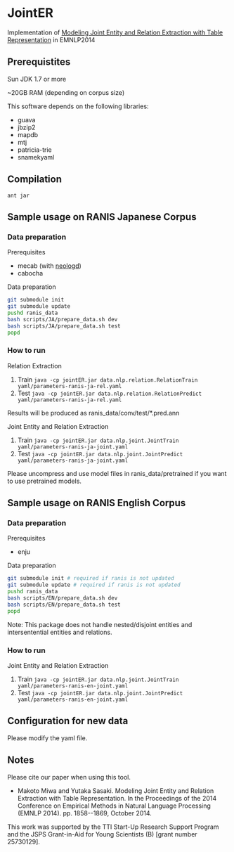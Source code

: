 # JointER
Implementation of [Modeling Joint Entity and Relation Extraction with Table Representation](http://www.aclweb.org/anthology/D/D14/D14-1200.pdf) in EMNLP2014

## Prerequistites

Sun JDK 1.7 or more

~20GB RAM (depending on corpus size)

This software depends on the following libraries:
* guava
* jbzip2
* mapdb
* mtj
* patricia-trie
* snamekyaml

## Compilation

`ant jar`

## Sample usage on RANIS Japanese Corpus

### Data preparation 

Prerequisites
* mecab (with [neologd](https://github.com/neologd/mecab-ipadic-neologd))
* cabocha 

Data preparation

```sh
git submodule init
git submodule update
pushd ranis_data
bash scripts/JA/prepare_data.sh dev
bash scripts/JA/prepare_data.sh test
popd
```

### How to run 

Relation Extraction

1. Train
`java -cp jointER.jar data.nlp.relation.RelationTrain yaml/parameters-ranis-ja-rel.yaml`
2. Test
`java -cp jointER.jar data.nlp.relation.RelationPredict yaml/parameters-ranis-ja-rel.yaml`

Results will be produced as ranis_data/conv/test/*.pred.ann 

Joint Entity and Relation Extraction

1. Train
`java -cp jointER.jar data.nlp.joint.JointTrain yaml/parameters-ranis-ja-joint.yaml`
2. Test
`java -cp jointER.jar data.nlp.joint.JointPredict yaml/parameters-ranis-ja-joint.yaml`

Please uncompress and use model files in ranis_data/pretrained if you want to use pretrained models.

## Sample usage on RANIS English Corpus

### Data preparation 

Prerequisites
* enju

Data preparation

```sh
git submodule init # required if ranis is not updated
git submodule update # required if ranis is not updated
pushd ranis_data
bash scripts/EN/prepare_data.sh dev
bash scripts/EN/prepare_data.sh test
popd
```

Note: This package does not handle nested/disjoint entities and intersentential entities and relations.

### How to run 

Joint Entity and Relation Extraction

1. Train
`java -cp jointER.jar data.nlp.joint.JointTrain yaml/parameters-ranis-en-joint.yaml`
2. Test
`java -cp jointER.jar data.nlp.joint.JointPredict yaml/parameters-ranis-en-joint.yaml`

## Configuration for new data

Please modify the yaml file. 

## Notes

Please cite our paper when using this tool.
* Makoto Miwa and Yutaka Sasaki. Modeling Joint Entity and Relation Extraction with Table Representation. In the Proceedings of the 2014 Conference on Empirical Methods in Natural Language Processing (EMNLP 2014). pp. 1858--1869, October 2014.

This work was supported by the TTI Start-Up Research Support Program and the JSPS Grant-in-Aid for Young Scientists (B) [grant number 25730129].

